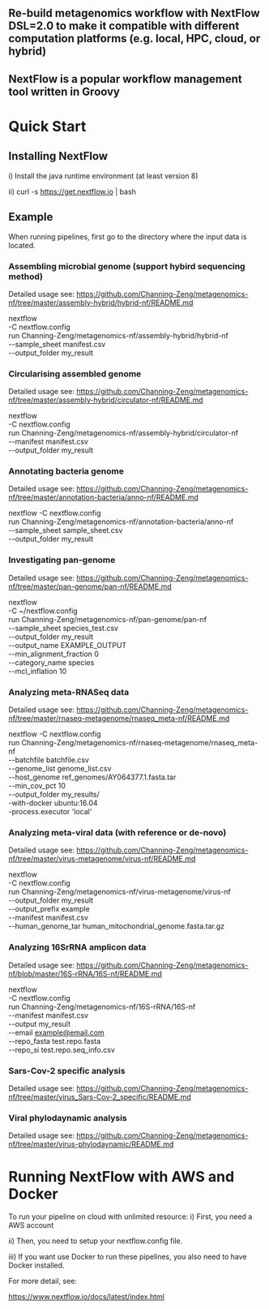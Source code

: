 ## Re-build metagenomics workflow with NextFlow DSL=2.0 to make it compatible with different computation platforms (e.g. local, HPC, cloud, or hybrid)
## NextFlow is a popular workflow management tool written in Groovy


# Quick Start

## Installing NextFlow
i) Install the java runtime environment (at least version 8)

ii) curl -s https://get.nextflow.io | bash

## Example
When running pipelines, first go to the directory where the input data is located.
### Assembling microbial genome (support hybird sequencing method)
Detailed usage see: https://github.com/Channing-Zeng/metagenomics-nf/tree/master/assembly-hybrid/hybrid-nf/README.md

nextflow \
    -C nextflow.config \
    run Channing-Zeng/metagenomics-nf/assembly-hybrid/hybrid-nf \
    --sample_sheet manifest.csv \
    --output_folder my_result

### Circularising assembled genome
Detailed usage see: https://github.com/Channing-Zeng/metagenomics-nf/tree/master/assembly-hybrid/circulator-nf/README.md

nextflow \
    -C nextflow.config \
    run Channing-Zeng/metagenomics-nf/assembly-hybrid/circulator-nf \
    --manifest manifest.csv \
    --output_folder my_result


### Annotating bacteria genome
Detailed usage see: https://github.com/Channing-Zeng/metagenomics-nf/tree/master/annotation-bacteria/anno-nf/README.md

nextflow
    -C nextflow.config \
    run Channing-Zeng/metagenomics-nf/annotation-bacteria/anno-nf \
    --sample_sheet sample_sheet.csv \
    --output_folder my_result


### Investigating pan-genome
Detailed usage see: https://github.com/Channing-Zeng/metagenomics-nf/tree/master/pan-genome/pan-nf/README.md

nextflow \
    -C ~/nextflow.config \
    run Channing-Zeng/metagenomics-nf/pan-genome/pan-nf \
    --sample_sheet species_test.csv \
    --output_folder my_result \
    --output_name EXAMPLE_OUTPUT \
    --min_alignment_fraction 0 \
    --category_name species \
    --mcl_inflation 10

### Analyzing meta-RNASeq data
Detailed usage see: https://github.com/Channing-Zeng/metagenomics-nf/tree/master/rnaseq-metagenome/rnaseq_meta-nf/README.md

nextflow
    -C nextflow.config \
    run Channing-Zeng/metagenomics-nf/rnaseq-metagenome/rnaseq_meta-nf \
    --batchfile batchfile.csv \
    --genome_list genome_list.csv \
    --host_genome ref_genomes/AY064377.1.fasta.tar \
    --min_cov_pct 10 \
    --output_folder my_results/ \
    -with-docker ubuntu:16.04 \
    -process.executor 'local'

### Analyzing meta-viral data (with reference or de-novo)
Detailed usage see: https://github.com/Channing-Zeng/metagenomics-nf/tree/master/virus-metagenome/virus-nf/README.md

nextflow \
    -C nextflow.config \
    run Channing-Zeng/metagenomics-nf/virus-metagenome/virus-nf \
        --output_folder my_result \
        --output_prefix example \
        --manifest manifest.csv \
        --human_genome_tar human_mitochondrial_genome.fasta.tar.gz

### Analyzing 16SrRNA amplicon data
Detailed usage see: https://github.com/Channing-Zeng/metagenomics-nf/blob/master/16S-rRNA/16S-nf/README.md

nextflow \
    -C nextflow.config \
    run Channing-Zeng/metagenomics-nf/16S-rRNA/16S-nf \
    --manifest manifest.csv \
    --output my_result \
    --email example@email.com \
    --repo_fasta test.repo.fasta \
    --repo_si test.repo.seq_info.csv

### Sars-Cov-2 specific analysis
Detailed usage see: https://github.com/Channing-Zeng/metagenomics-nf/tree/master/virus_Sars-Cov-2_specific/README.md

### Viral phylodaynamic analysis
Detailed usage see: https://github.com/Channing-Zeng/metagenomics-nf/tree/master/virus-phylodaynamic/README.md

# Running NextFlow with AWS and Docker
To run your pipeline on cloud with unlimited resource:
i) First, you need a AWS account

ii) Then, you need to setup your nextflow.config file.

iii) If you want use Docker to run these pipelines, you also need to have Docker installed.


For more detail, see:

https://www.nextflow.io/docs/latest/index.html

